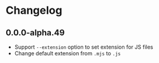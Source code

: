 # Changelog

## 0.0.0-alpha.49

- Support `--extension` option to set extension for JS files
- Change default extension from `.mjs` to `.js`
